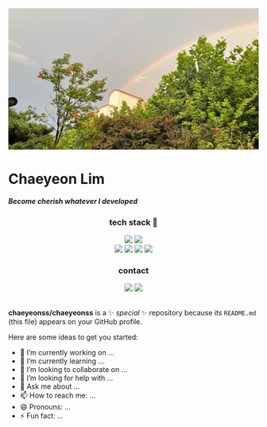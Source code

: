 <!--img src="https://capsule-render.vercel.app/api?type=waving&color=22c1c3&height=150&section=header" /-->
<img src="/output_145294088.jpg">

# Chaeyeon Lim
##### Become cherish whatever I developed

<div align="center">
  <h3>tech stack 🔭</h3>
  <img src="https://img.shields.io/badge/Python-4B8BBE?style=flat-square&logo=Python&logoColor=white" /> 
  <img src="https://img.shields.io/badge/C language-4B8BBE?style=flat-square&logo=C&logoColor=white" /> <br>
  <img src="https://img.shields.io/badge/Ruby on rails-cc0000?style=flat-square&logo=Rubyonrails&logoColor=white" /> 
  <img src="https://img.shields.io/badge/HTML-f06529?style=flat-square&logo=HTML5&logoColor=white" /> 
  <img src="https://img.shields.io/badge/JavaScript-f0db4f?style=flat-square&logo=Javascript&logoColor=white" /> 
  <img src="https://img.shields.io/badge/CSS-2965f1?style=flat-square&logo=CSS3&logoColor=white" /> 
</div>

<div align="center">
  <h3>contact</h3>
  <img src="https://img.shields.io/badge/Just%20Blog-19ce60?style=flat-square&logo=Naver&logoColor=white&link=https://blog.naver.com/vege-kite" />
  <img src="https://img.shields.io/badge/Github-24292f?style=flat-square&logo=Github&logoColor=white&link=https://github.com/chaeyeonss" />
</div>
<br>
  
**chaeyeonss/chaeyeonss** is a ✨ _special_ ✨ repository because its `README.md` (this file) appears on your GitHub profile.

Here are some ideas to get you started:

- 🔭 I’m currently working on ...
- 🌱 I’m currently learning ...
- 👯 I’m looking to collaborate on ...
- 🤔 I’m looking for help with ...
- 💬 Ask me about ...
- 📫 How to reach me: ...
- 😄 Pronouns: ...
- ⚡ Fun fact: ...

<!--img src="https://capsule-render.vercel.app/api?type=waving&color=fdbb2d&text=copyright@chaeyeon&fontSize=10&height=150&section=footer" /-->
